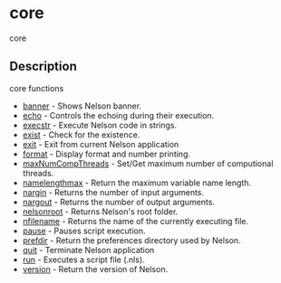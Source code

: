 

# core

core

## Description
core functions


* [banner](banner.md) - Shows Nelson banner.
* [echo](echo.md) - Controls the echoing during their execution.
* [execstr](execstr.md) - Execute Nelson code in strings.
* [exist](exist.md) - Check for the existence.
* [exit](exit.md) - Exit from current Nelson application
* [format](format.md) - Display format and number printing.
* [maxNumCompThreads](maxNumCompThreads.md) - Set/Get maximum number of computional threads.
* [namelengthmax](namelengthmax.md) - Return the maximum variable name length.
* [nargin](nargin.md) - Returns the number of input arguments.
* [nargout](nargout.md) - Returns the number of output arguments.
* [nelsonroot](nelsonroot.md) - Returns Nelson's root folder.
* [nfilename](nfilename.md) - Returns the name of the currently executing file.
* [pause](pause.md) - Pauses script execution.
* [prefdir](prefdir.md) - Return the preferences directory used by Nelson.
* [quit](quit.md) - Terminate Nelson application
* [run](run.md) - Executes a script file (.nls).
* [version](version.md) - Return the version of Nelson.




